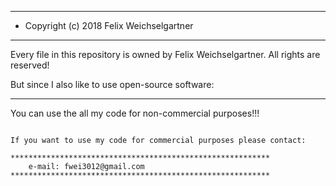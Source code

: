 **********************************************************
*  Copyright (c) 2018 Felix Weichselgartner
**********************************************************

Every file in this repository is owned by Felix Weichselgartner.
All rights are reserved!


But since I also like to use open-source software:
__________________________________________________________
You can use the all my code for non-commercial purposes!!!
~~~~~~~~~~~~~~~~~~~~~~~~~~~~~~~~~~~~~~~~~~~~~~~~~~~~~~~~~~

If you want to use my code for commercial purposes please contact:

**********************************************************
    e-mail: fwei3012@gmail.com
**********************************************************